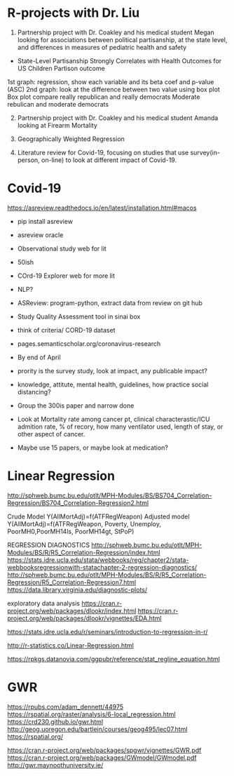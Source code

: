 # R-projects with Dr. Liu

1. Partnership project with Dr. Coakley and his medical student Megan looking for associations between political partisanship, at the state level, and differences in measures of pediatric health and safety
- State-Level Partisanship Strongly Correlates with Health Outcomes for US Children
Partison outcome

1st graph: regression, show each variable and its beta coef and p-value (ASC)
2nd graph: look at the difference between two value using box plot
Box plot compare really republican and really democrats
Moderate rebulican and moderate democrats

2. Partnership project with Dr. Coakley and his medical student Amanda looking at Firearm Mortality

3. Geographically Weighted Regression
4. Literature review for Covid-19, focusing on studies that use survey(in-person, on-line) to look at different impact of Covid-19.

# Covid-19
https://asreview.readthedocs.io/en/latest/installation.html#macos
- pip install asreview
- asreview oracle

- Observational study web for lit 
- 50ish
- COrd-19 Explorer web for more lit
- NLP?
- ASReview: program-python, extract data from review on git hub
- Study Quality Assessment tool in sinai box
- think of criteria/ CORD-19 dataset
- pages.semanticscholar.org/coronavirus-research
- By end of April
- prority is the survey study, look at impact, any publicable impact?
- knowledge, attitute, mental health, guidelines, how practice social distancing?

- Group the 300is paper and narrow done
- Look at Mortality rate among cancer pt, clinical characterastic/ICU admition rate, % of recory, how many ventilator used, length of stay, or other aspect of cancer. 
- Maybe use 15 papers, or maybe look at medication?


# Linear Regression
http://sphweb.bumc.bu.edu/otlt/MPH-Modules/BS/BS704_Correlation-Regression/BS704_Correlation-Regression2.html

Crude Model
Y(AllMortAdj)=f(ATFRegWeapon)
Adjusted model
Y(AllMortAdj)=f(ATFRegWeapon, Poverty, Unemploy, PoorMH0,PoorMH14ls, PoorMH14gt, StPoP)

REGRESSION DIAGNOSTICS
http://sphweb.bumc.bu.edu/otlt/MPH-Modules/BS/R/R5_Correlation-Regression/index.html
https://stats.idre.ucla.edu/stata/webbooks/reg/chapter2/stata-webbooksregressionwith-statachapter-2-regression-diagnostics/
http://sphweb.bumc.bu.edu/otlt/MPH-Modules/BS/R/R5_Correlation-Regression/R5_Correlation-Regression7.html
https://data.library.virginia.edu/diagnostic-plots/
 
exploratory data analysis
https://cran.r-project.org/web/packages/dlookr/index.html
https://cran.r-project.org/web/packages/dlookr/vignettes/EDA.html
 
https://stats.idre.ucla.edu/r/seminars/introduction-to-regression-in-r/
 
http://r-statistics.co/Linear-Regression.html
 
https://rpkgs.datanovia.com/ggpubr/reference/stat_regline_equation.html

# GWR
https://rpubs.com/adam_dennett/44975
https://rspatial.org/raster/analysis/6-local_regression.html
https://crd230.github.io/gwr.html
http://geog.uoregon.edu/bartlein/courses/geog495/lec07.html
https://rspatial.org/
 
 
https://cran.r-project.org/web/packages/spgwr/vignettes/GWR.pdf
https://cran.r-project.org/web/packages/GWmodel/GWmodel.pdf
http://gwr.maynoothuniversity.ie/
